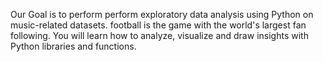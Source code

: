 Our Goal is to perform perform exploratory data analysis using Python on music-related datasets. football is the game with the world's largest fan following. You will learn how to analyze, visualize and draw insights with Python libraries and functions.
